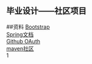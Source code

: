 ## 毕业设计——社区项目
##资料 
[Bootstrap](https://v3.bootcss.com/)  
[Spring文档](https://spring.io/guides)  
[Github OAuth](https://developer.github.com/apps/building-oauth-apps/creating-an-oauth-app/)  
[maven社区](https://mvnrepository.com/)  
1
